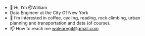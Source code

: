 - 👋 Hi, I’m @William
- Data Engineer at the City Of New York
- 👀 I’m interested in coffee, cycling, reading, rock climbing, urban planning and transportation and data (of course).
- 📫 How to reach me wolearygit@gmail.com

<!---
macraesdirtysocks/macraesdirtysocks is a ✨ special ✨ repository because its `README.md` (this file) appears on your GitHub profile.
You can click the Preview link to take a look at your changes.
--->
